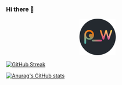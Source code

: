 ### Hi there 👋

<div id="header" align="center">
  <img src="https://github.com/0ev/0ev/blob/main/icon.png?raw=true" width="100"/>
</div>

[![GitHub Streak](https://streak-stats.demolab.com/?user=0ev)](https://git.io/streak-stats)

[![Anurag's GitHub stats](https://github-readme-stats.vercel.app/api?username=0ev)](https://github.com/anuraghazra/github-readme-stats)
